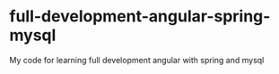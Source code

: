 # full-development-angular-spring-mysql
My code for learning full development angular with spring and mysql
